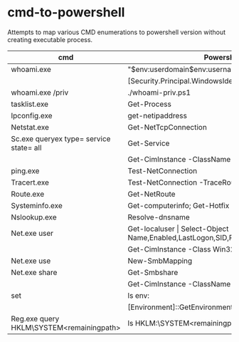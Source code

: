 # cmd-to-powershell
Attempts to map various CMD enumerations to powershell version without creating executable process.

| cmd | Powershell |
|---------------------------------------|--------------------------------------------------------|
|whoami.exe	                            | "$env:userdomain\$env:username" |
|			                                  | [Security.Principal.WindowsIdentity]::GetCurrent().Name |
|whoami.exe /priv                       | ./whoami-priv.ps1 |
|tasklist.exe	                          | Get-Process |
|Ipconfig.exe	                          | get-netipaddress |
|Netstat.exe	                          | Get-NetTcpConnection |
|Sc.exe queryex type= service state= all| Get-Service |
|									                      | Get-CimInstance -ClassName Win32_Service |
|ping.exe      | Test-NetConnection |
|Tracert.exe   | Test-NetConnection -TraceRoute |
|Route.exe     | Get-NetRoute |
|Systeminfo.exe| Get-computerinfo; Get-Hotfix |
|Nslookup.exe  | Resolve-dnsname |
|Net.exe user  | Get-localuser \| Select-Object -Property Name,Enabled,LastLogon,SID,PasswordRequired |
|              | Get-CimInstance -Class Win32_UserAccount |
|Net.exe use   | New-SmbMapping |
|Net.exe share | Get-Smbshare |
|              | Get-CimInstance -ClassName Win32_Share |
|set           | ls env: |
|              | [Environment]::GetEnvironmentVariables() |
| Reg.exe query HKLM\SYSTEM\<remainingpath> | ls HKLM:\SYSTEM\<remainingpath> |

